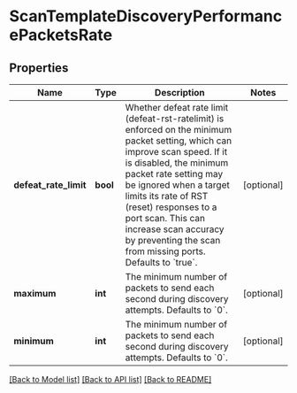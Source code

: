# ScanTemplateDiscoveryPerformancePacketsRate

## Properties
Name | Type | Description | Notes
------------ | ------------- | ------------- | -------------
**defeat_rate_limit** | **bool** | Whether defeat rate limit (defeat-rst-ratelimit) is enforced on the minimum packet setting, which can improve scan speed. If it is disabled, the minimum packet rate setting may be ignored when a target limits its rate of RST (reset) responses to a port scan. This can increase scan accuracy by preventing the scan from missing ports. Defaults to &#x60;true&#x60;. | [optional] 
**maximum** | **int** | The minimum number of packets to send each second during discovery attempts. Defaults to &#x60;0&#x60;. | [optional] 
**minimum** | **int** | The minimum number of packets to send each second during discovery attempts. Defaults to &#x60;0&#x60;. | [optional] 

[[Back to Model list]](../README.md#documentation-for-models) [[Back to API list]](../README.md#documentation-for-api-endpoints) [[Back to README]](../README.md)


